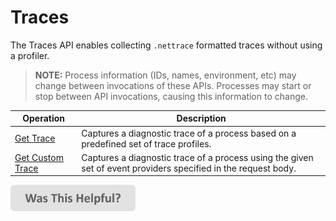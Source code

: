 # Traces

The Traces API enables collecting `.nettrace` formatted traces without using a profiler.

> **NOTE:** Process information (IDs, names, environment, etc) may change between invocations of these APIs. Processes may start or stop between API invocations, causing this information to change.

| Operation | Description |
|---|---|
| [Get Trace](trace-get.md) | Captures a diagnostic trace of a process based on a predefined set of trace profiles. |
| [Get Custom Trace](trace-custom.md) | Captures a diagnostic trace of a process using the given set of event providers specified in the request body. |

[<img src=/images/WasThisHelpful.png width="200"/>](https://www.research.net/r/DGDQWXH?src=trace)
